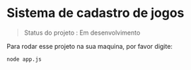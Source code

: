 # Sistema de cadastro de jogos

> Status do projeto : Em desenvolvimento

Para rodar esse projeto na sua maquina, por favor digite:

```
node app.js
```
